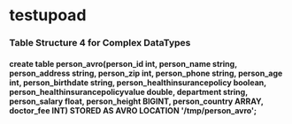 # testupoad

### Table Structure 4 for Complex DataTypes
#### create table person_avro(person_id int, person_name string, person_address string, person_zip int, person_phone string, person_age int, person_birthdate string, person_healthinsurancepolicy boolean, person_healthinsurancepolicyvalue double, department string, person_salary float, person_height BIGINT, person_country ARRAY<string>, doctor_fee INT) STORED AS AVRO LOCATION '/tmp/person_avro';
